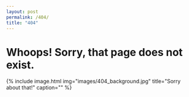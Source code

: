 ```yaml
---
layout: post
permalink: /404/
title: "404"
---
```



# Whoops! Sorry, that page does not exist.

{% include image.html img="images/404_background.jpg" title="Sorry about that!" caption="" %}

